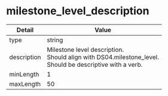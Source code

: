 # milestone_level_description
| Detail | Value |
| ------ | ----- |
| type | string |
| description | Milestone level description.<br/>Should align with DS04.milestone_level.<br/> Should be descriptive with a verb. |
| minLength | 1 |
| maxLength | 50 |
